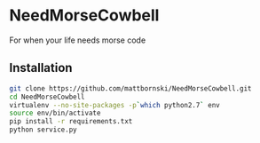 NeedMorseCowbell
================

For when your life needs morse code

Installation
------------

```bash
git clone https://github.com/mattbornski/NeedMorseCowbell.git
cd NeedMorseCowbell
virtualenv --no-site-packages -p`which python2.7` env
source env/bin/activate
pip install -r requirements.txt
python service.py
```
